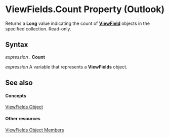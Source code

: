 
# ViewFields.Count Property (Outlook)

Returns a  **Long** value indicating the count of **[ViewField](997319f0-7ff3-a712-8484-2e442965e187.md)** objects in the specified collection. Read-only.


## Syntax

 _expression_ . **Count**

 _expression_ A variable that represents a **ViewFields** object.


## See also


#### Concepts


[ViewFields Object](2516faed-ed11-6cb3-ce9c-b6afa788e909.md)
#### Other resources


[ViewFields Object Members](cb481039-258c-e3af-e694-d7712cf0c648.md)
